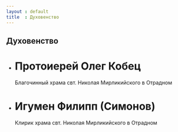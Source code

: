 ```yaml
---
layout : default
title  : Духовенство
---
```

Духовенство
-----------
* Протоиерей Олег Кобец
  =====================
  Благочинный храма свт. Николая Мирликийского в Отрадном
* Игумен Филипп (Симонов)
  =======================
  Клирик храма свт. Николая Мирликийского в Отрадном